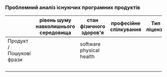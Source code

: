 ### Проблемний аналіз існуючих програмних продуктів ###
|   | рівень шуму навколишнього середовища|стан фізичного здоров'я |професійне спілкування |Тип ліцензії| Примітка |
|-------------|-------------|-------------|-------------|-------------|-------------|
|Продукт / Пошукові фрази             |             |software physical health            |             |             |             |
|             |             |             |             |             |             |
|             |             |             |             |             |             |
|             |             |             |             |             |             |
|             |             |             |             |             |             |
